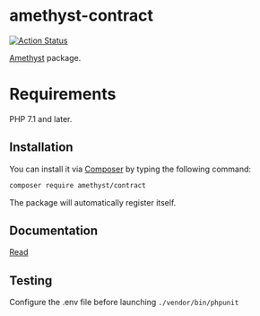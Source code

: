 # amethyst-contract

[![Action Status](https://github.com/amethyst-php/contract/workflows/test/badge.svg)](https://github.com/amethyst-php/contract/actions)

[Amethyst](https://github.com/amethyst-php/amethyst) package.

# Requirements

PHP 7.1 and later.

## Installation

You can install it via [Composer](https://getcomposer.org/) by typing the following command:

```bash
composer require amethyst/contract
```

The package will automatically register itself.

## Documentation

[Read](docs/index.md)

## Testing

Configure the .env file before launching `./vendor/bin/phpunit`
